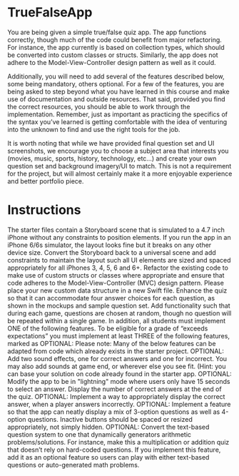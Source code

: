 # TrueFalseApp

You are being given a simple true/false quiz app. The app functions correctly, though much of the code could benefit from major refactoring. For instance, the app currently is based on collection types, which should be converted into custom classes or structs. Similarly, the app does not adhere to the Model-View-Controller design pattern as well as it could.

Additionally, you will need to add several of the features described below, some being mandatory, others optional. For a few of the features, you are being asked to step beyond what you have learned in this course and make use of documentation and outside resources. That said, provided you find the correct resources, you should be able to work through the implementation. Remember, just as important as practicing the specifics of the syntax you’ve learned is getting comfortable with the idea of venturing into the unknown to find and use the right tools for the job.

It is worth noting that while we have provided final question set and UI screenshots, we encourage you to choose a subject area that interests you (movies, music, sports, history, technology, etc…) and create your own question set and background imagery/UI to match. This is not a requirement for the project, but will almost certainly make it a more enjoyable experience and better portfolio piece.

# Instructions
The starter files contain a Storyboard scene that is simulated to a 4.7 inch iPhone without any constraints to position elements. If you run the app in an iPhone 6/6s simulator, the layout looks fine but it breaks on any other device size. Convert the Storyboard back to a universal scene and add constraints to maintain the layout such all UI elements are sized and spaced appropriately for all iPhones 3, 4, 5, 6 and 6+.
Refactor the existing code to make use of custom structs or classes where appropriate and ensure that code adheres to the Model-View-Controller (MVC) design pattern. Please place your new custom data structure in a new Swift file.
Enhance the quiz so that it can accommodate four answer choices for each question, as shown in the mockups and sample question set.
Add functionality such that during each game, questions are chosen at random, though no question will be repeated within a single game.
In addition, all students must implement ONE of the following features. To be eligible for a grade of “exceeds expectations” you must implement at least THREE of the following features, marked as OPTIONAL:
Please note: Many of the below features can be adapted from code which already exists in the starter project.
OPTIONAL: Add two sound effects, one for correct answers and one for incorrect. You may also add sounds at game end, or wherever else you see fit. (Hint: you can base your solution on code already found in the starter app.
OPTIONAL: Modify the app to be in "lightning" mode where users only have 15 seconds to select an answer. Display the number of correct answers at the end of the quiz.
OPTIONAL: Implement a way to appropriately display the correct answer, when a player answers incorrectly.
OPTIONAL: Implement a feature so that the app can neatly display a mix of 3-option questions as well as 4-option questions. Inactive buttons should be spaced or resized appropriately, not simply hidden.
OPTIONAL: Convert the text-based question system to one that dynamically generators arithmetic problems/solutions. For instance, make this a multiplication or addition quiz that doesn’t rely on hard-coded questions. If you implement this feature, add it as an optional feature so users can play with either text-based questions or auto-generated math problems.
